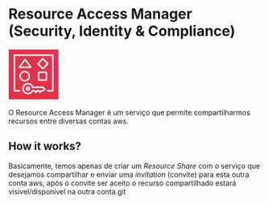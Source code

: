 # Resource Access Manager (Security, Identity & Compliance)

<img height=100px; alt="resource-access-manager" src="../../../images/resource-access-manager.png" />

O Resource Access Manager é um serviço que permite compartilharmos recursos entre diversas contas aws.

## How it works?

Basicamente, temos apenas de criar um *Resource Share* com o serviço que desejamos compartilhar e enviar uma *invitation* (convite) para esta outra conta aws, após o convite ser aceito o recurso compartilhado estará visível/disponível na outra conta.git